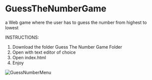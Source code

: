 # GuessTheNumberGame
a Web game where the user has to guess the number from highest to lowest


INSTRUCTIONS:
1. Download the folder Guess The Number Game Folder
2. Open with text editor of choice
3. Open index.html
4. Enjoy


![GuessNumberMenu](https://user-images.githubusercontent.com/60539946/195080838-07312deb-fc9a-4996-b059-1680b813805b.PNG)
